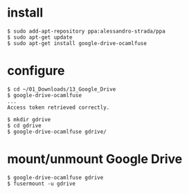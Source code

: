 # install
```
$ sudo add-apt-repository ppa:alessandro-strada/ppa
$ sudo apt-get update
$ sudo apt-get install google-drive-ocamlfuse
```

# configure
```
$ cd ~/01_Downloads/13_Google_Drive
$ google-drive-ocamlfuse
...
Access token retrieved correctly.

$ mkdir gdrive
$ cd gdrive
$ google-drive-ocamlfuse gdrive/
```

# mount/unmount Google Drive
```
$ google-drive-ocamlfuse gdrive
$ fusermount -u gdrive
```
